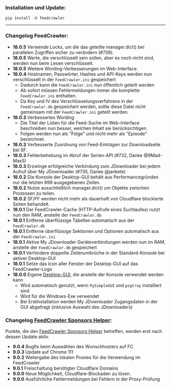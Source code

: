 ### Installation und Update:

`pip install -U feedcrawler`

---

### Changelog FeedCrawler:

- **18.0.5** Verwende Locks, um die das geteilte manager.dict() bei parallelen Zugriffen sicher zu verändern (#738).
- **18.0.5** Werte, die verschlüsselt sein sollen, aber es noch nicht sind, werden nun beim Lesen verschlüsselt.
- **18.0.5** Weitere Wording-Verbesserungen im Web-Interface.
- **18.0.4** Hostnamen, Passwörter, Hashes und API-Keys werden nun verschlüsselt in der `FeedCrawler.ini` gespeichert
  - Dadurch kann die `FeedCrawler.ini` nun öffentlich geteilt werden
  - Ab sofort müssen Fehlermeldungen immer die komplette `FeedCrawler.ini` enthalten.
  - Da Key und IV des Verschlüsselungsverfahrens in der `FeedCrawler.db` gespeichert werden, sollte diese Datei nicht
    gemeinsam mit der `FeedCrawler.ini` geteilt werden.
- **18.0.3** Verbessertes Wording
  - Die Titel der Listen für die Feed-Suche im Web-Interface beschreiben nun besser, welchen Inhalt sie berücksichtigen.
  - Folgen werden nun als "Folge" und nicht mehr als "Episode" bezeichnet.
- **18.0.3** Verbesserte Zuordnung von Feed-Einträgen zur Downloadseite bei SF.
- **18.0.3** Fehlerbehebung im Abruf der Serien-API (#732, Danke @9Mad-Max5)
- **18.0.3** Erzwinge erfolgreiche Verbindung zum JDownloader bei jedem Aufruf über My JDownloader (#735, Danke @jankete)
- **18.0.2** Die Konsole der Desktop-GUI behält aus Performancegründen nur die letzten 999 ausgegebenen Zeilen.
- **18.0.2** Nutze ausschließlich manager.dict() um Objekte zwischen Prozessen zu teilen.
- **18.0.2** SF/FF werden nicht mehr als dauerhaft von Cloudflare blockierte Seiten behandelt.
- **18.0.1** Der FeedCrawler-Cache (HTTP-Aufrufe eines Suchlaufes) nutzt nun den RAM, anstelle der `FeedCrawler.db` 
- **18.0.1** Entferne überflüssige Tabellen automatisch aus der `FeedCrawler.db`
- **18.0.1** Entferne überflüssige Sektionen und Optionen automatisch aus der `FeedCrawler.ini`
- **18.0.1** Aktive My JDownloader Geräteverbindungen werden nun im RAM, anstelle der `FeedCrawler.db` gespeichert 
- **18.0.1** Verhindere doppelte Zeilenumbrüche in der Standard-Konsole bei aktiver Desktop-GUI
- **18.0.1** Setze das Icon aller Fenster der Desktop-GUI auf das FeedCrawler-Logo
- **18.0.0** Eigene [Desktop-GUI](https://github.com/rix1337/FeedCrawler/wiki/7.-Desktop-GUI), die anstelle der Konsole verwendet werden kann
  - Wird automatisch genutzt, wenn `PySimpleGUI` und `psgtray` installiert sind
  - Wird für die Windows-Exe verwendet
  - Bei Erstinstallation werden My JDownloader Zugangsdaten in der GUI abgefragt (inklusive Auswahl des JDownloaders)

### Changelog [FeedCrawler Sponsors Helper](https://github.com/rix1337/FeedCrawler/wiki/5.-FeedCrawler-Sponsors-Helper):

Punkte, die den [FeedCrawler Sponsors Helper](https://github.com/rix1337/RSScrawler/wiki/5.-FeedCrawler-Sponsors-Helper)
betreffen, werden erst nach dessen Update aktiv.

- **9.0.4** Bugfix beim Auswählen des Wunschhosters auf FC
- **9.0.3** Update auf Chrome 111
- **9.0.2** Weitergabe des lokalen Proxies für die Verwendung im FeedCrawler
- **9.0.1** Freischaltung benötigter Cloudflare Domains
- **9.0.0** Neue Möglichkeit, Cloudflare-Blockaden zu lösen.
- **9.0.0** Ausführliche Fehlermeldungen bei Fehlern in der Proxy-Prüfung
